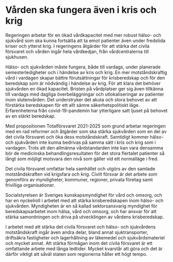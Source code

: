 # Vården ska fungera även i kris och krig

Regeringen arbetar för en ökad vårdkapacitet med mer robust hälso- och sjukvård som ska kunna fortsätta att ta emot patienter även under fredstida kriser och ytterst krig. I regeringens åtgärder för att stärka det civila försvaret och vården ingår hela vårdkedjan, från vårdcentralerna till sjukhusen.

Hälso- och sjukvården måste fungera, både till vardags, under planerade semesterledigheter och i händelse av kris och krig. En mer motståndskraftig vård i vardagen skapar bättre förutsättningar för krisberedskap och för den beredskap som är nödvändig i händelse av krig. För att klara det behöver sjukvården en ökad kapacitet. Bristen på vårdplatser ger sig även tillkänna till vardags med dagliga överbeläggningar och utlokaliseringar av patienter inom slutenvården. Det understryker det akuta och stora behovet av att förstärka beredskapen för ett allt sämre säkerhetspolitiskt läge. Erfarenheterna från covid-19-pandemin har ytterligare satt ljuset på behovet av en stärkt beredskap.

Med propositionen Totalförsvaret 2021-2025 som grund arbetar regeringen med en rad reformer och åtgärder som ska stärka sjukvården som en del av det civila försvaret och öka dess motståndskraft. Samtidigt kommer hälso- och sjukvården inte kunna bedrivas på samma sätt i kris och krig som i vardagen. Trots att den allmänna vårdstandarden inte kan vara densamma bör de medicinska behandlingsresultaten för det stora flertalet patienter så långt som möjligt motsvara den nivå som gäller vid ett normalläge i fred.

Det civila försvaret omfattar hela samhället och utgörs av den samlade motståndskraften vid krigsfara och krig. Civilt försvar är det arbete som genomförs av myndigheter, kommuner, regioner, privata företag samt frivilliga organisationer.

Socialstyrelsen är Sveriges kunskapsmyndighet för vård och omsorg, och har en nyckelroll i arbetet med att stärka krisberedskapen inom hälso- och sjukvården. Myndigheten är en så kallad sektorsansvarig myndighet för beredskapsarbetet inom hälsa, vård och omsorg, och har ansvar för att stärka samordningen och driva på utvecklingen av vårdens krisberedskap.

I arbetet med att stärka det civila försvaret och hälso- och sjukvårdens motståndskraft ingår även andra delar, bland annat sjuktransporter, driftsäkra fastigheter och lagerhållning av läkemedel och sjukvårdsmateriel och mycket annat. Att stärka förmågan inom det civila försvaret är ett omfattande arbete med långa ledtider. Mycket kvarstår att göra och det är därför viktigt att såväl staten som regionerna håller ett högt tempo.
